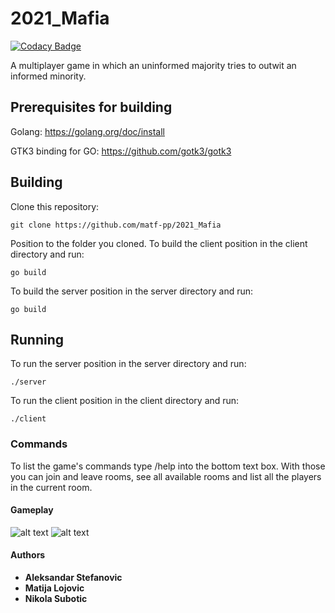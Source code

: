 # 2021_Mafia

[![Codacy Badge](https://api.codacy.com/project/badge/Grade/bdc9c75137144652bdc269eb9d4d72e8)](https://app.codacy.com/gh/matf-pp/2021_Mafia?utm_source=github.com&utm_medium=referral&utm_content=matf-pp/2021_Mafia&utm_campaign=Badge_Grade_Settings)

A multiplayer game in which an uninformed majority tries to outwit an informed minority.

## Prerequisites for building

Golang: <https://golang.org/doc/install>

GTK3 binding for GO: <https://github.com/gotk3/gotk3>

## Building
Clone this repository:
```shell
git clone https://github.com/matf-pp/2021_Mafia
```
Position to the folder you cloned. 
To build the client position in the client directory and run:
```shell
go build
```
To build the server position in the server directory and run:

```shell
go build
```

## Running

To run the server position in the server directory and run:
```shell
./server
```

To run the client position in the client directory and run:

```shell
./client
```
### Commands

To list the game's commands type /help into the bottom text box.
With those you can join and leave rooms, see all available rooms and list all
the players in the current room.

#### Gameplay

![alt text](https://i.ibb.co/RTfFg00/screenshot1.png)
![alt text](https://i.ibb.co/rFSFw8t/screenshot2.png)

#### Authors
-   **Aleksandar Stefanovic**
-   **Matija Lojovic**
-   **Nikola Subotic**
